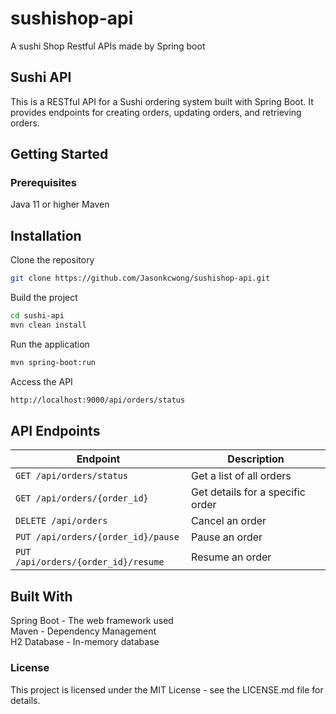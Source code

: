 # sushishop-api
A sushi Shop Restful APIs made by Spring boot  
## Sushi API  
This is a RESTful API for a Sushi ordering system built with Spring Boot. It provides endpoints for creating orders, updating orders, and retrieving orders.

## Getting Started
### Prerequisites
Java 11 or higher
Maven
## Installation
Clone the repository
```sh
git clone https://github.com/Jasonkcwong/sushishop-api.git
```  
Build the project  
```sh
cd sushi-api
mvn clean install
```  
Run the application  
```sh
mvn spring-boot:run
```  
Access the API
```bash
http://localhost:9000/api/orders/status
```  
## API Endpoints
| Endpoint | Description |
| --- | --- |
| `GET /api/orders/status` | Get a list of all orders |
| `GET /api/orders/{order_id}` | Get details for a specific order |
| `DELETE /api/orders` | Cancel an order |
| `PUT /api/orders/{order_id}/pause` | Pause an order |
| `PUT /api/orders/{order_id}/resume` | Resume an order |
## Built With
Spring Boot - The web framework used  
Maven - Dependency Management  
H2 Database - In-memory database  
### License
This project is licensed under the MIT License - see the LICENSE.md file for details.
